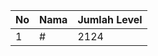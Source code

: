 | No | Nama            | Jumlah Level |
|----|-----------------|--------------|
| 1  | #    |    2124        |
